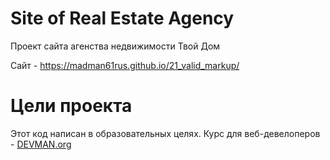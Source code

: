 # Site of Real Estate Agency

Проект сайта агенства недвижимости Твой Дом

Сайт - https://madman61rus.github.io/21_valid_markup/

# Цели проекта

Этот код написан в образовательных целях. Курс для веб-девелоперов - [DEVMAN.org](https://devman.org)

